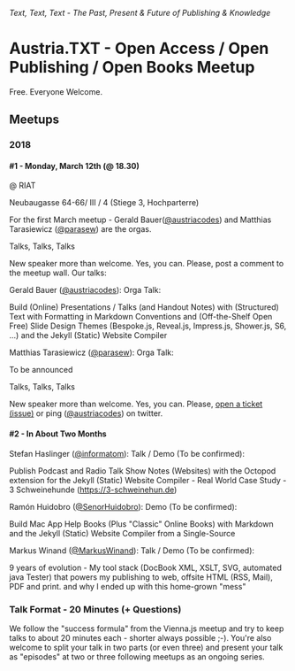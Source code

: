 _Text, Text, Text - The Past, Present & Future of Publishing & Knowledge_

# Austria.TXT - Open Access / Open Publishing / Open Books Meetup



Free. Everyone Welcome.


## Meetups

### 2018

#### \#1 - Monday, March 12th (@ 18.30) 

@ RIAT

Neubaugasse 64-66/ III / 4 (Stiege 3, Hochparterre)


For the first March meetup - Gerald Bauer([@austriacodes](https://twitter.com/austriacodes)) 
and Matthias Tarasiewicz ([@parasew](https://twitter.com/parasew)) are the orgas. 

Talks, Talks, Talks

New speaker more than welcome. Yes, you can. Please, post a comment to the meetup wall. Our talks:

Gerald Bauer ([@austriacodes](https://twitter.com/austriacodes)): Orga Talk:

Build (Online) Presentations / Talks (and Handout Notes) with (Structured) Text with Formatting in Markdown Conventions and (Off-the-Shelf Open Free) Slide Design Themes (Bespoke.js, Reveal.js, Impress.js, Shower.js, S6, ...) and the Jekyll (Static) Website Compiler


Matthias Tarasiewicz ([@parasew](https://twitter.com/parasew)): Orga Talk:

To be announced



Talks, Talks, Talks

New speaker more than welcome. Yes, you can. Please, [open a ticket (issue)](https://github.com/austriacodes/austria.txt/issues) 
or ping ([@austriacodes](https://twitter.com/austriacodes)) on twitter.


#### \#2 - In About Two Months


Stefan Haslinger ([@informatom](https://twitter.com/informatom)): Talk / Demo (To be confirmed):

Publish Podcast and Radio Talk Show Notes (Websites) with the Octopod extension for the Jekyll (Static) Website Compiler - Real World Case Study - 3 Schweinehunde (https://3-schweinehun.de)


Ramón Huidobro ([@SenorHuidobro](https://twitter.com/senorhuidobro)): Demo (To be confirmed):

Build Mac App Help Books (Plus "Classic" Online Books) with Markdown and the Jekyll (Static) Website Compiler from a Single-Source 


Markus Winand ([@MarkusWinand](https://twitter.com/MarkusWinand)): Talk / Demo (To be confirmed):

9 years of evolution - My tool stack (DocBook XML, XSLT, SVG, automated java Tester) 
that powers my publishing to web, offsite HTML (RSS, Mail), PDF and print.
and why I ended up with this home-grown "mess"



### Talk Format - 20 Minutes (+ Questions)

We follow the "success formula" from the Vienna.js meetup and try to keep talks to about 20 minutes each - shorter always possible ;-).
You're also welcome to split your talk in two parts (or even three) and present your talk as "episodes" at two or three 
following meetups as an ongoing series.


